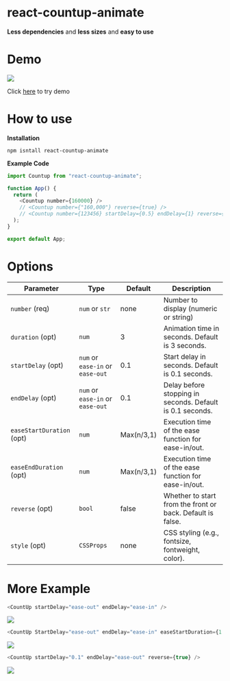 # react-countup-animate

**Less dependencies** and **less sizes** and **easy to use**

# Demo

![](https://velog.velcdn.com/images/toitoii080/post/abbfcd96-0c9d-4a1a-9de5-33354c264e56/image.gif)

Click [here](https://stackblitz.com/edit/vitejs-vite-rcrxpi?file=src%2FApp.tsx,src%2Fmain.tsx&terminal=dev) to try demo

# How to use

**Installation**

```shell
npm isntall react-countup-animate
```

**Example Code**

```js
import Countup from "react-countup-animate";

function App() {
  return (
    <Countup number={160000} />
    // <Countup number={"160,000"} reverse={true} />
    // <Countup number={123456} startDelay={0.5} endDelay={1} reverse={true} />
  );
}

export default App;
```

# Options

| Parameter                 | Type                             | Default    | Description                                                |
| ------------------------- | -------------------------------- | ---------- | ---------------------------------------------------------- |
| `number` (req)            | `num` or `str`                   | none       | Number to display (numeric or string)                      |
| `duration` (opt)          | `num`                            | 3          | Animation time in seconds. Default is 3 seconds.           |
| `startDelay` (opt)        | `num` or `ease-in` or `ease-out` | 0.1        | Start delay in seconds. Default is 0.1 seconds.            |
| `endDelay` (opt)          | `num` or `ease-in` or `ease-out` | 0.1        | Delay before stopping in seconds. Default is 0.1 seconds.  |
| `easeStartDuration` (opt) | `num`                            | Max(n/3,1) | Execution time of the ease function for ease-in/out.       |
| `easeEndDuration` (opt)   | `num`                            | Max(n/3,1) | Execution time of the ease function for ease-in/out.       |
| `reverse` (opt)           | `bool`                           | false      | Whether to start from the front or back. Default is false. |
| `style` (opt)             | `CSSProps`                       | none       | CSS styling (e.g., fontsize, fontweight, color).           |

# More Example

```js
<CountUp startDelay="ease-out" endDelay="ease-in" />
```

![](https://velog.velcdn.com/images/toitoii080/post/def429de-5773-42ad-a48b-8a4f3656c2ba/image.gif)

```js
<CountUp StartDelay="ease-out" endDelay="ease-in" easeStartDuration={1.5} />
```

![](https://firebasestorage.googleapis.com/v0/b/myblog-3f34c.appspot.com/o/post%2F1711878176776.webp?alt=media&token=098a8827-e003-490b-a6ba-7d58c8af4989)

```js
<CountUp startDelay="0.1" endDelay="ease-out" reverse={true} />
```

![](https://velog.velcdn.com/images/toitoii080/post/9df88be0-1c91-49cb-bbc0-ec7b754873dd/image.gif)
